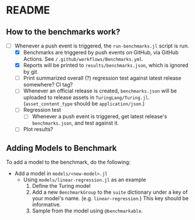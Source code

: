 # README

## How to the benchmarks work?
- [ ] Whenever a push event is triggered, the `run-benchmarks.jl` script is run.
    - [X] Benchmarks are triggered by push events on GitHub, via GitHub Actions.
          See `/.github/workflows/Benchmarks.yml`.
    - [X] Reports will be printed to `results/benchmarks.json`, which is ignored by git.
    - [ ] Print summarized overall (?) regression test against latest release
          somewhere? CI tag?
    - [ ] Whenever an official release is created, `benchmarks.json` will be
          uploaded to release assets in `TuringLang/Turing.jl`.
          (`asset_content_type` should be `application/json`.)
    - [ ] Regression test
        - [ ] Whenever a push event is triggered, get latest release's
             `benchmarks.json`, and test against it.
    - [ ] Plot results?

## Adding Models to Benchmark 
To add a model to the benchmark, do the following:

- Add a model in `models/<new-model>.jl`
   - Using `models/linear-regression.jl` as an example
       1. Define the Turing model
       2. Add a new `BenchmarkGroup` to the `suite` dictionary under a key of
          your model's name. (e.g. `linear-regression`.) This key should be
          informative.
       3. Sample from the model using `@benchmarkable`.
